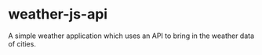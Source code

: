 # weather-js-api
A simple weather application which uses an API to bring in the weather data of cities.
